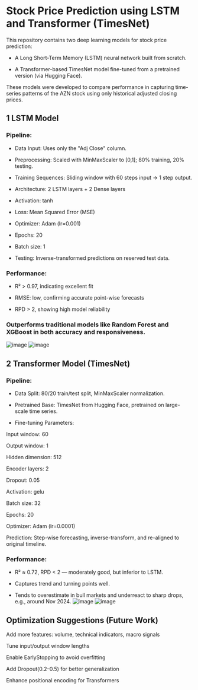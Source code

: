 # Stock Price Prediction using LSTM and Transformer (TimesNet)
This repository contains two deep learning models for stock price prediction:

- A Long Short-Term Memory (LSTM) neural network built from scratch.

- A Transformer-based TimesNet model fine-tuned from a pretrained version (via Hugging Face).

These models were developed to compare performance in capturing time-series patterns of the AZN stock using only historical adjusted closing prices.
## 1 LSTM Model
### Pipeline:
- Data Input: Uses only the "Adj Close" column.

- Preprocessing: Scaled with MinMaxScaler to [0,1]; 80% training, 20% testing.

- Training Sequences: Sliding window with 60 steps input → 1 step output.

- Architecture: 2 LSTM layers + 2 Dense layers

- Activation: tanh

- Loss: Mean Squared Error (MSE)

- Optimizer: Adam (lr=0.001)

- Epochs: 20

- Batch size: 1

- Testing: Inverse-transformed predictions on reserved test data.

### Performance:
- R² > 0.97, indicating excellent fit

- RMSE: low, confirming accurate point-wise forecasts

- RPD > 2, showing high model reliability
### Outperforms traditional models like Random Forest and XGBoost in both accuracy and responsiveness.
![image](https://github.com/user-attachments/assets/6225426b-f257-452e-8103-a6fab4a834d6)
![image](https://github.com/user-attachments/assets/2a46a041-d939-407e-a037-3f2530c8072d)


## 2 Transformer Model (TimesNet)
### Pipeline:
- Data Split: 80/20 train/test split, MinMaxScaler normalization.

- Pretrained Base: TimesNet from Hugging Face, pretrained on large-scale time series.

- Fine-tuning Parameters:

Input window: 60

Output window: 1

Hidden dimension: 512

Encoder layers: 2

Dropout: 0.05

Activation: gelu

Batch size: 32

Epochs: 20

Optimizer: Adam (lr=0.0001)

Prediction: Step-wise forecasting, inverse-transform, and re-aligned to original timeline.

### Performance:
- R² ≈ 0.72, RPD < 2 — moderately good, but inferior to LSTM.

- Captures trend and turning points well.

- Tends to overestimate in bull markets and underreact to sharp drops, e.g., around Nov 2024.
![image](https://github.com/user-attachments/assets/371596ca-84f9-44c4-90e5-a49fa18ff876)
![image](https://github.com/user-attachments/assets/8d5018ee-f7b5-4444-aecc-062fbb64086b)


## Optimization Suggestions (Future Work)
Add more features: volume, technical indicators, macro signals

Tune input/output window lengths

Enable EarlyStopping to avoid overfitting

Add Dropout(0.2–0.5) for better generalization

Enhance positional encoding for Transformers


